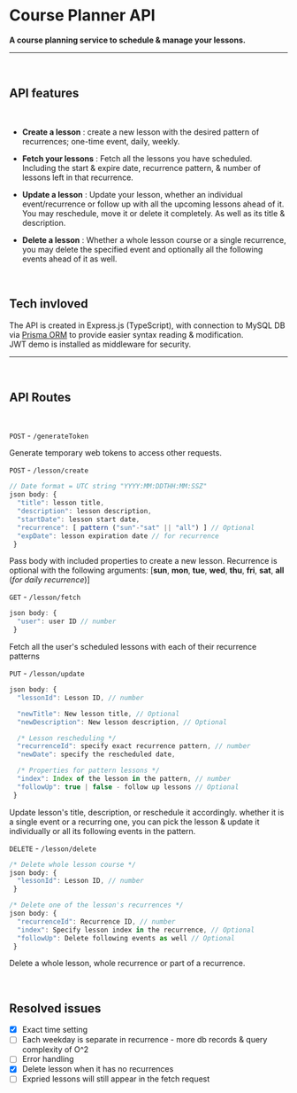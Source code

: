 # Course Planner API

**A course planning service to schedule & manage your lessons.**

---

&nbsp;

## API features

&nbsp;

- **Create a lesson**
: create a new lesson with the desired pattern of recurrences; one-time event, daily, weekly.

- **Fetch your lessons**
: Fetch all the lessons you have scheduled. Including the start & expire date, recurrence pattern, & number of lessons left in that recurrence.

- **Update a lesson**
: Update your lesson, whether an individual event/recurrence or follow up with all the upcoming lessons ahead of it. You may reschedule, move it or delete it completely. As well as its title & description.

- **Delete a lesson**
: Whether a whole lesson course or a single recurrence, you may delete the specified event and optionally all the following events ahead of it as well.

&nbsp;

## Tech invloved

The API is created in Express.js (TypeScript), with connection to MySQL DB via [Prisma ORM](https://www.prisma.io/) to provide easier syntax reading & modification. \
JWT demo is installed as middleware for security.

---

&nbsp;

## API Routes

&nbsp;

`POST` - `/generateToken`

Generate temporary web tokens to access other requests.

`POST` - `/lesson/create`

```js
// Date format = UTC string "YYYY:MM:DDTHH:MM:SSZ"
json body: { 
  "title": lesson title, 
  "description": lesson description,
  "startDate": lesson start date,
  "recurrence": [ pattern ("sun"-"sat" || "all") ] // Optional
  "expDate": lesson expiration date // for recurrence
 }
```

Pass body with included properties to create a new lesson. Recurrence is optional with the following arguments: [**sun**, **mon**, **tue**, **wed**, **thu**, **fri**, **sat**, **all** (*for daily recurrence*)]

`GET` - `/lesson/fetch`

```js
json body: { 
  "user": user ID // number
 }
```

Fetch all the user's scheduled lessons with each of their recurrence patterns

`PUT` - `/lesson/update`

```js
json body: { 
  "lessonId": Lesson ID, // number

  "newTitle": New lesson title, // Optional
  "newDescription": New lesson description, // Optional

  /* Lesson rescheduling */
  "recurrenceId": specify exact recurrence pattern, // number
  "newDate": specify the rescheduled date,

  /* Properties for pattern lessons */
  "index": Index of the lesson in the pattern, // number
  "followUp": true | false - follow up lessons // Optional
 }
```

Update lesson's title, description, or reschedule it accordingly. whether it is a single event or a recurring one, you can pick the lesson & update it individually or all its following events in the pattern.

`DELETE` - `/lesson/delete`

```js
/* Delete whole lesson course */
json body: { 
  "lessonId": Lesson ID, // number
 }

/* Delete one of the lesson's recurrences */
json body: { 
  "recurrenceId": Recurrence ID, // number
  "index": Specify lesson index in the recurrence, // Optional
  "followUp": Delete following events as well // Optional
 }
```

Delete a whole lesson, whole recurrence or part of a recurrence.

&nbsp;

## Resolved issues

- [x] Exact time setting
- [ ] Each weekday is separate in recurrence - more db records & query complexity of O^2
- [ ] Error handling
- [x] Delete lesson when it has no recurrences
- [ ] Expried lessons will still appear in the fetch request
